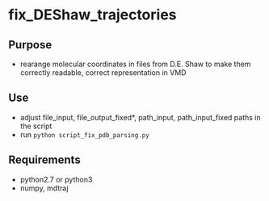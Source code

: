 # fix_DEShaw_trajectories
## Purpose

* rearange molecular coordinates in files from D.E. Shaw to make them correctly readable, correct representation in VMD 

## Use

* adjust file_input, file_output_fixed*, path_input, path_input_fixed paths in the script
* run ```python script_fix_pdb_parsing.py```

## Requirements
* python2.7 or python3
* numpy, mdtraj